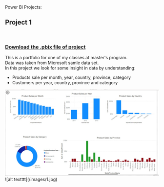 Power Bi Projects:<br>

<H2>Project 1</H2><br>
<H3> <a href = "https://github.com/mah5a/Adventure_Works"> Download the .pbix file of project</a></H3>
This is a portfolio for one of my classes at master's program.<br>
Data was taken from Microsoft samle data set.<br>
In this project we look for some insight in data by understanding:<br>
<ul>
<li>Products sale per month, year, country, province, category<br></li>
<li>Customers per year, country, province and category<br></li>
</ul>
<img src="./images/1.jpg" alt="Dashboard 1 for Adventure data"> 
![alt textttt](/images/1.jpg)
